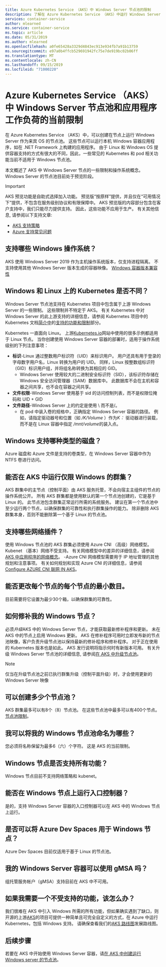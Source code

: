 ```yaml
---
title: Azure Kubernetes Service （AKS）中 Windows Server 节点池的限制
description: 了解在 Azure Kubernetes Service （AKS）中运行 Windows Server 节点池和应用程序工作负荷时的已知限制
services: container-service
author: mlearned
ms.service: container-service
ms.topic: article
ms.date: 05/31/2019
ms.author: mlearned
ms.openlocfilehash: a0fe65428a3329d4843ec913e934fb7a91b13759
ms.sourcegitcommit: e97a0b4ffcb529691942fc75e7de919bc02b06ff
ms.translationtype: MT
ms.contentlocale: zh-CN
ms.lasthandoff: 09/15/2019
ms.locfileid: "71000220"
---
```

# <a name="current-limitations-for-windows-server-node-pools-and-application-workloads-in-azure-kubernetes-service-aks"></a>Azure Kubernetes Service （AKS）中 Windows Server 节点池和应用程序工作负荷的当前限制

在 Azure Kubernetes Service （AKS）中，可以创建在节点上运行 Windows Server 作为来宾 OS 的节点池。 这些节点可以运行本机 Windows 容器应用程序，如在 .NET Framework 上构建的应用程序。 由于 Linux 和 Windows OS 提供容器支持的方式有很大的不同，因此，一些常见的 Kubernetes 和 pod 相关功能当前不适用于 Windows 节点池。

本文概述了 AKS 中 Windows Server 节点的一些限制和操作系统概念。 Windows Server 的节点池目前处于预览阶段。

> [!IMPORTANT]
> AKS 预览功能是自助式选择加入功能。 预览版“按原样”提供，并且仅在“可用情况下”提供，不包含在服务级别协议和有限保障中。 AKS 预览版的内容部分包含在客户支持中，我们只能尽力提供支持。 因此，这些功能不应用于生产。 有关其他信息, 请参阅以下支持文章:
>
> * [AKS 支持策略][aks-support-policies]
> * [Azure 支持常见问题][aks-faq]

## <a name="which-windows-operating-systems-are-supported"></a>支持哪些 Windows 操作系统？

AKS 使用 Windows Server 2019 作为主机操作系统版本，仅支持进程隔离。 不支持使用其他 Windows Server 版本生成的容器映像。 [Windows 容器版本兼容性][windows-container-compat]

## <a name="is-kubernetes-different-on-windows-and-linux"></a>Windows 和 Linux 上的 Kubernetes 是否不同？

Windows Server 节点池支持在 Kubernetes 项目中包含属于上游 Windows Server 的一些限制。 这些限制并不特定于 AKS。 有关 Kubernetes 中对 Windows Server 的此上游支持的详细信息，请参阅 Kubernetes 项目中的 Kubernetes 文档[简介中][intro-windows]的[支持的功能和限制][upstream-limitations]部分。

Kubernetes 一直面向 Linux。 上游[Kubernetes.io][kubernetes]网站中使用的很多示例都适用于 Linux 节点。 当你创建使用 Windows Server 容器的部署时，适用于操作系统级别的下列注意事项：

- **标识**-Linux 通过整数用户标识符（UID）来标识用户。 用户还具有用于登录的字母数字用户名，Linux 转换为用户的 UID。 同样，Linux 按整数组标识符（GID）标识用户组，并将组名称转换为其相应的 GID。
    - Windows Server 使用较大的二进制安全标识符（SID），该标识符存储在 Windows 安全访问管理器（SAM）数据库中。 此数据库不会在主机和容器之间共享，也不会在容器之间共享。
- **文件权限**-Windows Server 使用基于 sid 的访问控制列表，而不是权限位掩码和 UID + GID
- **文件路径**-Windows Server 上的约定是使用 \ 而不是/。
    - 在 pod 中装入卷的规格中，正确指定 Windows Server 容器的路径。 例如，请指定驱动器号和位置（如 */K/Volume* ）作为*K：* 驱动器进行装载，而不是在 Linux 容器中指定 */mnt/volume*的装入点。

## <a name="what-kind-of-disks-are-supported-for-windows"></a>Windows 支持哪种类型的磁盘？

Azure 磁盘和 Azure 文件是支持的卷类型，在 Windows Server 容器中作为 NTFS 卷进行访问。

## <a name="can-i-run-windows-only-clusters-in-aks"></a>能否在 AKS 中运行仅限 Windows 的群集？

AKS 群集中的主节点（控制平面）由 AKS 服务托管，不会向宿主主组件的节点的操作系统公开。 所有 AKS 群集都是使用默认的第一个节点池创建的，它是基于 Linux 的。 此节点池包含群集正常运行所需的系统服务。 建议在第一个节点池中至少运行两个节点，以确保群集的可靠性和执行群集操作的能力。 除非删除 AKS 群集本身，否则不能删除第一个基于 Linux 的节点池。

## <a name="what-network-plug-ins-are-supported"></a>支持哪些网络插件？

使用 Windows 节点池的 AKS 群集必须使用 Azure CNI （高级）网络模型。 Kubenet （基本）网络不受支持。 有关网络模型中的差异的详细信息，请参阅[AKS 中应用程序的网络概念][azure-network-models]。 -Azure CNI 网络模型需要用于 IP 地址管理的其他规划和注意事项。 有关如何规划和实现 Azure CNI 的详细信息，请参阅[Configure AZURE CNI 联网 IN AKS][configure-azure-cni]。

## <a name="can-i-change-the-min--of-pods-per-node"></a>能否更改每个节点的每个节点的最小数目。

目前需要将它设置为最少30个箱，以确保群集的可靠性。

## <a name="how-do-patch-my-windows-nodes"></a>如何修补我的 Windows 节点？

必须*升级*AKS 中的 Windows Server 节点，才能获取最新修补程序和更新。 未在 AKS 中的节点上启用 Windows 更新。 AKS 在修补程序可用时立即发布新的节点池映像，客户负责升级节点池以保持最新的修补程序和修补程序。 对于正在使用的 Kubernetes 版本也是如此。 AKS 发行说明将指示何时有新版本可用。 有关升级 Windows Server 节点池的详细信息, 请参阅[在 AKS 中升级节点池][nodepool-upgrade]。

> [!NOTE]
> 仅当在升级节点池之前已执行群集升级（控制平面升级）时，才会使用更新的 Windows Server 映像
>

## <a name="how-many-node-pools-can-i-create"></a>可以创建多少个节点池？

AKS 群集最多可以有8个（8）节点池。 在这些节点池中最多可以有400个节点。 [节点池限制][nodepool-limitations]。

## <a name="what-can-i-name-my-windows-node-pools"></a>我可以将我的 Windows 节点池命名为哪些？

您必须将名称保留为最多6（六）个字符。 这是 AKS 的当前限制。

## <a name="are-all-features-supported-with-windows-nodes"></a>Windows 节点是否支持所有功能？

Windows 节点目前不支持网络策略和 kubenet。 

## <a name="can-i-run-ingress-controllers-on-windows-nodes"></a>能否在 Windows 节点上运行入口控制器？

是的，支持 Windows Server 容器的入口控制器可以在 AKS 中的 Windows 节点上运行。

## <a name="can-i-use-azure-dev-spaces-with-windows-nodes"></a>是否可以将 Azure Dev Spaces 用于 Windows 节点？

Azure Dev Spaces 目前仅适用于基于 Linux 的节点池。

## <a name="can-my-windows-server-containers-use-gmsa"></a>我的 Windows Server 容器可以使用 gMSA 吗？

组托管服务帐户（gMSA）支持目前在 AKS 中不可用。

## <a name="what-if-i-need-a-feature-which-is-not-supported"></a>如果我需要一个不受支持的功能，该怎么办？

我们很难在 AKS 中引入 Windows 所需的所有功能，但如果确实遇到了缺口，则开源的上游[AKS][aks-engine]的项目可提供一种简单且可完全自定义的方式，在 Azure 中运行 Kubernetes，包括 Windows 支持。 请确保查看我们的[AKS 路线图][aks-roadmap]发展路线图。

## <a name="next-steps"></a>后续步骤

若要在 AKS 中开始使用 Windows Server 容器，请[在 AKS 中创建运行 Windows server 的节点池][windows-node-cli]。

<!-- LINKS - external -->
[kubernetes]: https://kubernetes.io
[aks-engine]: https://github.com/azure/aks-engine
[upstream-limitations]: https://kubernetes.io/docs/setup/production-environment/windows/intro-windows-in-kubernetes/#supported-functionality-and-limitations
[intro-windows]: https://kubernetes.io/docs/setup/production-environment/windows/intro-windows-in-kubernetes/
[aks-roadmap]: https://github.com/Azure/AKS/projects/1

<!-- LINKS - internal -->
[azure-network-models]: concepts-network.md#azure-virtual-networks
[configure-azure-cni]: configure-azure-cni.md
[nodepool-upgrade]: use-multiple-node-pools.md#upgrade-a-node-pool
[windows-node-cli]: windows-container-cli.md
[aks-support-policies]: support-policies.md
[aks-faq]: faq.md
[azure-outbound-traffic]: ../load-balancer/load-balancer-outbound-connections.md#defaultsnat
[nodepool-limitations]: use-multiple-node-pools.md#limitations
[preview-support]: support-policies.md#preview-features-or-feature-flags
[windows-container-compat]: https://docs.microsoft.com/virtualization/windowscontainers/deploy-containers/version-compatibility#windows-server-2019-host-os-compatibility
